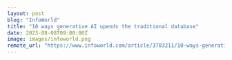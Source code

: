 ```yaml
---
layout: post
blog: "InfoWorld"
title: "10 ways generative AI upends the traditional database"
date: 2023-08-08T09:00:00Z
image: images/infoworld.png
remote_url: "https://www.infoworld.com/article/3703211/10-ways-generative-ai-upends-the-traditional-database.html#tk.rss_applicationdevelopment"
---
```

